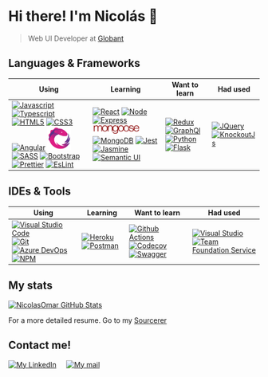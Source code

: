 # Hi there! I'm Nicolás 👋
> Web UI Developer at [Globant](https://globant.com)

## Languages & Frameworks
| Using | Learning | Want to learn | Had used |
| --- | --- | --- | --- |
| [<img src="https://cdn.svgporn.com/logos/javascript.svg" title="Javascript" alt="Javascript" width="48px">](https://developer.mozilla.org/en-US/docs/Web/JavaScript) [<img src="https://cdn.svgporn.com/logos/typescript-icon.svg" title="Typescript" alt="Typescript" width="48px">](https://www.typescriptlang.org/) [<img src="https://cdn.svgporn.com/logos/html-5.svg" title="HTML5" alt="HTML5" width="48px">](https://developer.mozilla.org/en-US/docs/Web/Guide/HTML/HTML5) [<img src="https://cdn.svgporn.com/logos/css-3.svg" title="CSS3" alt="CSS3" width="48px">](https://developer.mozilla.org/en-US/docs/Archive/CSS3) [<img src="https://cdn.svgporn.com/logos/angular-icon.svg" title="Angular" alt="Angular" width="48px">](https://angular.io/) [<img src="https://raw.githubusercontent.com/ReactiveX/rxjs/master/resources/CI-CD/logo/svg/RxJs_Logo_Basic.svg" title="RxJs" alt="RxJs" width="48px">](https://angular.io/guide/rx-library) [<img src="https://cdn.svgporn.com/logos/sass.svg" title="SASS" alt="SASS" width="48px">](https://sass-lang.com/) [<img src="https://cdn.svgporn.com/logos/bootstrap.svg" title="Bootstrap" alt="Bootstrap" width="48px">](https://getbootstrap.com/) [<img src="https://cdn.svgporn.com/logos/prettier.svg" title="Prettier" alt="Prettier" width="48px">](https://prettier.io/) [<img src="https://cdn.svgporn.com/logos/eslint.svg" title="EsLint" alt="EsLint" width="48px">](https://eslint.org/) | [<img src="https://cdn.svgporn.com/logos/react.svg" title="React" alt="React" width="48px">](https://reactjs.org/) [<img src="https://cdn.svgporn.com/logos/nodejs-icon.svg" title="Node" alt="Node" width="48px">](https://nodejs.org/) [<img src="https://cdn.svgporn.com/logos/express.svg" title="Express" alt="Express" width="90px">](https://expressjs.com/) [<img src="https://github.com/MarioTerron/logo-images/blob/master/logos/mongoose.png" title="Mongoose" alt="Mongoose" width="96px">](https://mongoosejs.com/) [<img src="https://cdn.svgporn.com/logos/mongodb.svg" title="MongoDB" alt="MongoDB" width="96px">](https://www.mongodb.com/) [<img src="https://cdn.svgporn.com/logos/jest.svg" title="Jest" alt="Jest" width="48px">](https://jestjs.io/) [<img src="https://cdn.svgporn.com/logos/jasmine.svg" title="Jasmine" alt="Jasmine" width="48px">](https://jasmine.github.io/) [<img src="https://cdn.svgporn.com/logos/semantic-ui.svg" title="Semantic UI" alt="Semantic UI" width="48px">](https://semantic-ui.com/) | [<img src="https://cdn.svgporn.com/logos/redux.svg" title="Redux" alt="Redux" width="48px">](https://redux.js.org/) [<img src="https://cdn.svgporn.com/logos/graphql.svg" title="GraphQl" alt="GraphQl" width="48px">](https://graphql.org/) [<img src="https://cdn.svgporn.com/logos/python.svg" title="Python" alt="Python" width="48px">](https://www.python.org/) [<img src="https://cdn.svgporn.com/logos/flask.svg" title="Flask" alt="Flask" width="48px">](https://flask.palletsprojects.com/) | [<img src="https://cdn.svgporn.com/logos/jquery.svg" title="JQuery" alt="JQuery" width="96px">](https://jquery.com/) [<img src="https://cdn.svgporn.com/logos/knockout.svg" title="KnockoutJs" alt="KnockoutJs" width="96px">](https://knockoutjs.com/) |

## IDEs & Tools
| Using | Learning | Want to learn | Had used |
| --- | --- | --- | --- |
| [<img src="https://cdn.svgporn.com/logos/visual-studio-code.svg" title="Visual Studio Code" alt="Visual Studio Code" width="48px">](https://code.visualstudio.com/) [<img src="https://cdn.svgporn.com/logos/git-icon.svg" title="Git" alt="Git" width="48px">](https://git-scm.com/) [<img src="https://cdn.svgporn.com/logos/azure-icon.svg" title="Azure DevOps" alt="Azure DevOps" width="48px">](https://azure.microsoft.com/en-us/services/devops/) [<img src="https://cdn.svgporn.com/logos/npm.svg" title="NPM" alt="NPM" width="48px">](https://www.npmjs.com/) | [<img src="https://cdn.svgporn.com/logos/heroku-icon.svg" title="Heroku" alt="Heroku" width="48px">](https://www.heroku.com/) [<img src="https://cdn.svgporn.com/logos/postman.svg" title="Postman" alt="Postman" width="48px">](https://www.postman.com/) | [<img src="https://user-images.githubusercontent.com/30958501/68524412-f2201800-0309-11ea-9cb0-ad7f8f760218.png" title="Github Actions" alt="Github Actions" width="48px">](https://github.com/features/actions) [<img src="https://cdn.svgporn.com/logos/codecov.svg" title="Codecov" alt="Codecov" width="48px">](https://codecov.io/) [<img src="https://cdn.svgporn.com/logos/swagger.svg" title="Swagger" alt="Swagger" width="48px">](https://swagger.io/) | [<img src="https://cdn.svgporn.com/logos/visual-studio.svg" title="Visual Studio" alt="Visual Studio" width="48px">](https://visualstudio.microsoft.com/vs/) [<img src="https://financesonline.com/uploads/2018/09/Microsoft-Team-Foundation-Server-logo-1.png" title="Team Foundation Service" alt="Team Foundation Service" width="110px">](https://docs.microsoft.com/en-us/azure/devops/server/tfs-is-now-azure-devops-server?view=azure-devops-2020) |

## My stats
[![NicolasOmar GitHub Stats](https://github-readme-stats.vercel.app/api?username=nicolasomar&count_private=true&show_icons=true&theme=tokyonight)](https://github.com/nicolasomar)
<p>For a more detailed resume. Go to my <a href="https://sourcerer.io/nicolasomar" target="_blank">Sourcerer</a> </p>

## Contact me!
<a href="https://www.linkedin.com/in/nicolas0mar/" target="_blank"><img src="https://www.vectorlogo.zone/logos/linkedin/linkedin-icon.svg" width="48px" title="My" alt="My LinkedIn"></a>
&nbsp; &nbsp;
<a href="mailto:nicolas.passerino@gmail.com" target="_blank"><img src="https://www.vectorlogo.zone/logos/gmail/gmail-icon.svg" width="48px" title="My" alt="My mail"></a>
